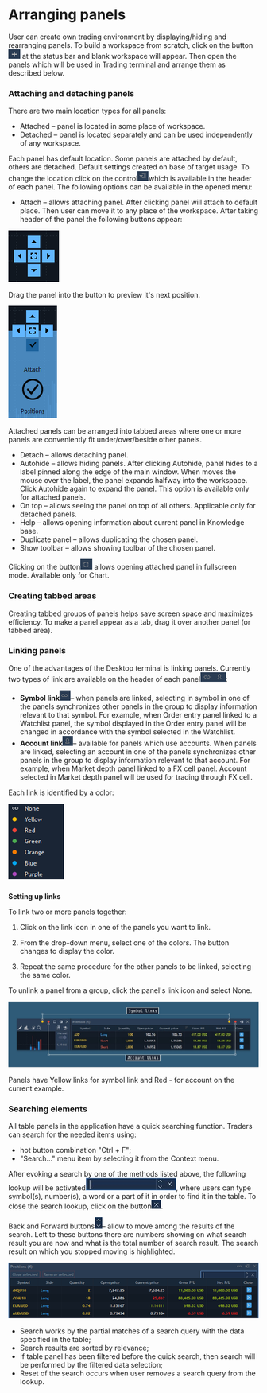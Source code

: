# Arranging panels


User can create own trading environment by displaying/hiding and rearranging panels. To build a workspace from scratch, click on the button![](../../.gitbook/assets/1%20%2810%29.png)
at the status bar and blank workspace will appear. Then open the panels which will be used in Trading terminal and arrange them as described below.

### Attaching and detaching panels

There are two main location types for all panels:

* Attached – panel is located in some place of workspace.
* Detached – panel is located separately and can be used independently of any workspace.

 Each panel has default location. Some panels are attached by default, others are detached. Default settings created on base of target usage. To change the location click on the control![](../../.gitbook/assets/2%20%289%29.png)which is available in the header of each panel. The following options can be available in the opened menu:

* Attach – allows attaching panel. After clicking panel will attach to default place. Then user can move it to any place of the workspace. After taking header of the panel the following buttons appear:

![](../../.gitbook/assets/3%20%2825%29.png)

Drag the panel into the button to preview it's next position.

![](../../.gitbook/assets/4%20%2811%29.png)


Attached panels can be arranged into tabbed areas where one or more panels are conveniently fit under/over/beside other panels.

* Detach – allows detaching panel.
* Autohide – allows hiding panels. After clicking Autohide, panel hides to a label pinned along the edge of the main window. When moves the mouse over the label, the panel expands halfway into the workspace. Click Autohide again to expand the panel. This option is available only for attached panels.
* On top – allows seeing the panel on top of all others. Applicable only for detached panels.
* Help – allows opening information about current panel in Knowledge base.
* Duplicate panel – allows duplicating the chosen panel.
* Show toolbar – allows showing toolbar of the chosen panel.

 Clicking on the button![](../../.gitbook/assets/5%20%281%29.png)
allows opening attached panel in fullscreen mode. Available only for Chart.

### Creating tabbed areas

Creating tabbed groups of panels helps save screen space and maximizes efficiency. To make a panel appear as a tab, drag it over another panel \(or tabbed area\).

### Linking panels


One of the advantages of the Desktop terminal is linking panels. Currently two types of link are available on the header of each panel![](../../.gitbook/assets/6%20%2823%29.png):

* **Symbol link**![](../../.gitbook/assets/7%20%287%29.png)– 
  when panels are linked, selecting in symbol in one of the panels synchronizes other panels in the group to display information relevant to that symbol. For example, when Order entry panel linked to a Watchlist panel, the symbol displayed in the Order entry panel will be changed in accordance with the symbol selected in the Watchlist.
* **Account link**![](../../.gitbook/assets/8%20%2816%29.png)– 
  available for panels which use accounts. When panels are linked, selecting an account in one of the panels synchronizes other panels in the group to display information relevant to that account. For example, when Market depth panel linked to a FX cell panel. Account selected in Market depth panel will be used for trading through FX cell.

Each link is identified by a color:

![](../../.gitbook/assets/9%20%286%29.png)

### 
**Setting up links**

To link two or more panels together:

1. Click on the link icon in one of the panels you want to link.

2. From the drop-down menu, select one of the colors. The button changes to display the color.

3. Repeat the same procedure for the other panels to be linked, selecting the same color.

To unlink a panel from a group, click the panel's link icon and select None.

![](../../.gitbook/assets/linking-panels.jpg)

Panels have Yellow links for symbol link and Red - for account on the current example.

### Searching elements

All table panels in the application have a quick searching function. Traders can search for the needed items using:

* hot button combination "Ctrl + F";
* "Search…" menu item by selecting it from the Context menu.

 After evoking a search by one of the methods listed above, the following lookup will be activated![](../../.gitbook/assets/11.jpg), 
where users can type symbol\(s\), number\(s\), a word or a part of it in order to find it in the table. To close the search lookup, click on the button![](../../.gitbook/assets/12.jpg).


Back and Forward buttons![](../../.gitbook/assets/13%20%281%29.jpg)– 
allow to move among the results of the search. Left to these buttons there are numbers showing on what search result you are now and what is the total number of search result. The search result on which you stopped moving is highlighted.

![](../../.gitbook/assets/14.png)

* Search works by the partial matches of a search query with the data specified in the table;
* Search results are sorted by relevance;
* If table panel has been filtered before the quick search, then search will be performed by the filtered data selection;
* Reset of the search occurs when user removes a search query from the lookup.



